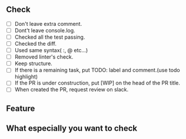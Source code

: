 ## Check
- [ ] Don't leave extra comment.
- [ ] Dont't leave console.log.
- [ ] Checked all the test passing.
- [ ] Checked the diff.
- [ ] Used same syntax( :, @ etc...)
- [ ] Removed linter's check.
- [ ] Keep structure.
- [ ] If there is a remaining task, put TODO: label and comment.(use todo highlight)
- [ ] If the PR is under construction, put [WIP] on the head of the PR title.
- [ ] When created the PR, request review on slack.

## Feature


## What especially you want to check

